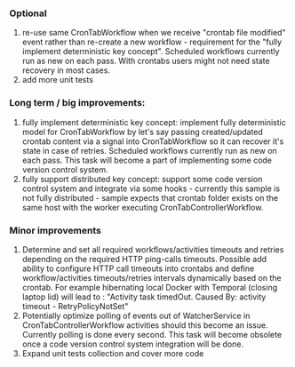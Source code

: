### Optional

1. re-use same CronTabWorkflow when we receive "crontab file modified" event rather than re-create a new workflow - requirement for the "fully implement deterministic key concept". Scheduled workflows currently run as new on each pass. With crontabs users might not need state recovery in most cases.
2. add more unit tests

### Long term / big improvements:

1. fully implement deterministic key concept: implement fully deterministic model for CronTabWorkflow by let's say passing created/updated crontab content via a signal into CronTabWorkflow so  it can recover it's state in case of retries. Scheduled workflows currently run as new on each pass. This task will become a part of implementing some code version control system.
2. fully support distributed key concept: support some code version control system and integrate via some hooks - currently this sample is not fully distributed - sample expects that crontab folder exists on the same host with the worker executing CronTabControllerWorkflow.

### Minor improvements

1. Determine and set all required workflows/activities timeouts and retries depending on the required HTTP ping-calls timeouts. Possible add ability to configure HTTP call timeouts into crontabs and define workflow/activities timeouts/retries intervals dynamically based on the crontab. For example hibernating local Docker with Temporal (closing laptop lid) will lead to : "Activity task timedOut. Caused By: activity timeout - RetryPolicyNotSet"
2. Potentially optimize polling of events out of WatcherService in CronTabControllerWorkflow activities should this become an issue. Currently polling is done every second. This task will become obsolete once a code version control system integration will be done.
3. Expand unit tests collection and cover more code
